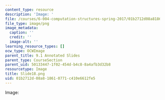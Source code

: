 ```yaml
---
content_type: resource
description: 'Image: '
file: /courses/6-004-computation-structures-spring-2017/01b2712d08a818610771c410e6612fe5_Slide18.png
file_type: image/png
image_metadata:
  caption: ''
  credit: ''
  image-alt: ''
learning_resource_types: []
ocw_type: OCWImage
parent_title: 9.1 Annotated Slides
parent_type: CourseSection
parent_uid: 50133447-1f02-454d-b4c8-8a4afb3d32b8
resourcetype: Image
title: Slide18.png
uid: 01b2712d-08a8-1861-0771-c410e6612fe5
---
```

Image: 

